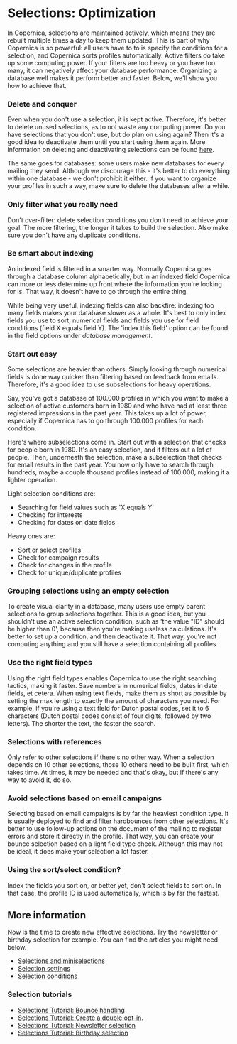 # Selections: Optimization

In Copernica, selections are maintained actively, which means they are 
rebuilt multiple times a day to keep them updated. This is part of why 
Copernica is so powerful: all users have to to is specify the conditions 
for a selection, and Copernica sorts profiles automatically. Active 
filters do take up some computing power. If your filters are too heavy 
or you have too many, it can negatively affect your database performance. 
Organizing a database well makes it perform better and faster. Below, 
we'll show you how to achieve that.

### Delete and conquer

Even when you don't use a selection, it is kept active. Therefore, it's 
better to delete unused selections, as to not waste any computing power. 
Do you have selections that you don't use, but do plan on using again? 
Then it's a good idea to deactivate them until you start using them again. 
More information on deleting and deactivating selections can be found 
[here](selections-settings).

The same goes for databases: some users make new databases for every 
mailing they send. Although we discourage this - it's better to do 
everything within one database - we don't prohibit it either. If you 
want to organize your profiles in such a way, make sure to delete the 
databases after a while.

### Only filter what you really need

Don't over-filter: delete selection conditions you don't need to achieve 
your goal. The more filtering, the longer it takes to build the selection. 
Also make sure you don't have any duplicate conditions. 

### Be smart about indexing

An indexed field is filtered in a smarter way. Normally Copernica goes 
through a database column alphabetically, but in an indexed field 
Copernica can more or less determine up front where the information 
you're looking for is. That way, it doesn't have to go through the 
entire thing.

While being very useful, indexing fields can also backfire: indexing too 
many fields makes your database slower as a whole. It's best to only 
index fields you use to sort, numerical fields and fields you use for 
field conditions (field X equals field Y). 
The 'index this field' option can be found in the field options under 
*database management*.

### Start out easy

Some selections are heavier than others. Simply looking through 
numerical fields is done way quicker than filtering based on feedback 
from emails. Therefore, it's a good idea to use subselections for heavy 
operations.

Say, you've got a database of 100.000 profiles in which you want to make 
a selection of active customers born in 1980 and who have had at least 
three registered impressions in the past year. This takes up a lot of 
power, especially if Copernica has to go through 100.000 profiles for 
each condition.

Here's where subselections come in. Start out with a selection that 
checks for people born in 1980. It's an easy selection, and it filters 
out a lot of people. Then, underneath the selection, make a subselection 
that checks for email results in the past year. You now only have to 
search through hundreds, maybe a couple thousand profiles instead of 
100.000, making it a lighter operation.

Light selection conditions are:
- Searching for field values such as 'X equals Y'
- Checking for interests
- Checking for dates on date fields

Heavy ones are:
- Sort or select profiles
- Check for campaign results
- Check for changes in the profile
- Check for unique/duplicate profiles

### Grouping selections using an empty selection

To create visual clarity in a database, many users use empty parent 
selections to group selections together. This is a good idea, but you 
shouldn't use an active selection condition, such as 'the value "ID" 
should be higher than 0', because then you're making useless calculations. 
It's better to set up a condition, and then deactivate it. That way, 
you're not computing anything and you still have a selection containing 
all profiles.

### Use the right field types

Using the right field types enables Copernica to use the right searching 
tactics, making it faster. Save numbers in numerical fields, dates in 
date fields, et cetera.
When using text fields, make them as short as possible by setting the 
max length to exactly the amount of characters you need. For example, 
if you're using a text field for Dutch postal codes, set it to 6 
characters (Dutch postal codes consist of four digits, followed by two 
letters). The shorter the text, the faster the search.

### Selections with references

Only refer to other selections if there's no other way. When a selection 
depends on 10 other selections, those 10 others need to be built first, 
which takes time. At times, it may be needed and that's okay, but if 
there's any way to avoid it, do so. 

### Avoid selections based on email campaigns

Selecting based on email campaigns is by far the heaviest condition type. 
It is usually deployed to find and filter hardbounces from other 
selections. It's better to use follow-up actions on the document of the 
mailing to register errors and store it directly in the profile. That 
way, you can create your bounce selection based on a light field type 
check. Although this may not be ideal, it does make your selection a 
lot faster.

### Using the sort/select condition?

Index the fields you sort on, or better yet, don't select fields to sort 
on. In that case, the profile ID is used automatically, which is by far 
the fastest.

## More information

Now is the time to create new effective selections. Try the newsletter or 
birthday selection for example. You can find the articles you might need 
below.

* [Selections and miniselections](./selections-introduction)
* [Selection settings](./selections-settings)
* [Selection conditions](./selections-settings)

### Selection tutorials

* [Selections Tutorial: Bounce handling](./automatically-process-bounces) 
* [Selections Tutorial: Create a double opt-in](create-a-double-optin-for-new-subscribers).
* [Selections Tutorial: Newsletter selection](./create-a-mailing-list)
* [Selections Tutorial: Birthday selection](./how-to-create-a-birthday-selection)
